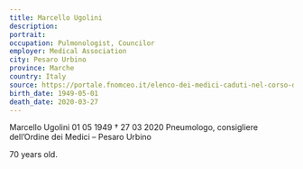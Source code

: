 ```yaml
---
title: Marcello Ugolini
description: 
portrait: 
occupation: Pulmonologist, Councilor
employer: Medical Association
city: Pesaro Urbino
province: Marche
country: Italy 
source: https://portale.fnomceo.it/elenco-dei-medici-caduti-nel-corso-dellepidemia-di-covid-19/
birth_date: 1949-05-01
death_date: 2020-03-27
---
```


Marcello Ugolini 01 05 1949 † 27 03 2020
Pneumologo, consigliere dell’Ordine dei Medici – Pesaro Urbino

70 years old.